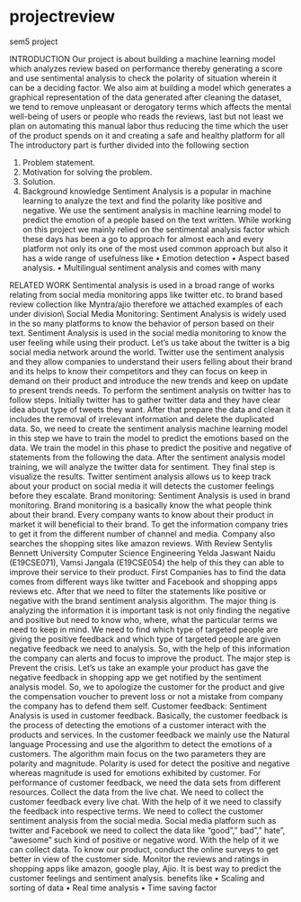 # projectreview
sem5 project

INTRODUCTION
Our project is about building a machine learning model 
which analyzes review based on performance thereby 
generating a score and use sentimental analysis to check 
the polarity of situation wherein it can be a deciding 
factor. We also aim at building a model which generates 
a graphical representation of the data generated after 
cleaning the dataset, we tend to remove unpleasant or 
derogatory terms which affects the mental well-being of 
users or people who reads the reviews, last but not least 
we plan on automating this manual labor thus reducing 
the time which the user of the product spends on it and 
creating a safe and healthy platform for all
The introductory part is further divided into the 
following section
1. Problem statement.
2. Motivation for solving the problem.
3. Solution.
4. Background knowledge
Sentiment Analysis is a popular in machine learning to 
analyze the text and find the polarity like positive and 
negative. We use the sentiment analysis in machine 
learning model to predict the emotion of a people based 
on the text written.
While working on this project we mainly relied on the 
sentimental analysis factor which these days has been a 
go to approach for almost each and every platform not 
only its one of the most used common approach but also 
it has a wide range of usefulness like
• Emotion detection
• Aspect based analysis.
• Multilingual sentiment analysis and comes with many 

RELATED WORK
Sentimental analysis is used in a broad range of works
relating from social media monitoring apps like twitter 
etc. to brand based review collection like Myntra/ajio 
therefore we attached examples of each under division\\
Social Media Monitoring:
Sentiment Analysis is widely used in the so many 
platforms to know the behavior of person based on their 
text. Sentiment Analysis is used in the social media 
monitoring to know the user feeling while using their 
product. 
Let’s us take about the twitter is a big social media 
network around the world. Twitter use the sentiment 
analysis and they allow companies to understand their 
users felling about their brand and its helps to know 
their competitors and they can focus on keep in demand 
on their product and introduce the new trends and keep 
on update to present trends needs. To perform the 
sentiment analysis on twitter has to follow steps. 
Initially twitter has to gather twitter data and they have 
clear idea about type of tweets they want. After that 
prepare the data and clean it includes the removal of 
irrelevant information and delete the duplicated data. 
So, we need to create the sentiment analysis machine 
learning model in this step we have to train the model to 
predict the emotions based on the data. We train the 
model in this phase to predict the positive and negative 
of statements from the following the data. After the 
sentiment analysis model training, we will analyze the 
twitter data for sentiment. They final step is visualize 
the results. Twitter sentiment analysis allows us to keep 
track about your product on social media it will detects 
the customer feelings before they escalate.
Brand monitoring:
Sentiment Analysis is used in brand monitoring. Brand 
monitoring is a basically know the what people think 
about their brand. Every company wants to know about 
their product in market it will beneficial to their brand. 
To get the information company tries to get it from the 
different number of channel and media. Company also 
searches the shopping sites like amazon reviews. With 
Review Sentylis
Bennett University
Computer Science Engineering
Yelda Jaswant Naidu (E19CSE071), Vamsi Jangala (E19CSE054)
the help of this they can able to improve their service to 
their product. 
First Companies has to find the data comes 
from different ways like twitter and Facebook and 
shopping apps reviews etc. After that we need to filter 
the statements like positive or negative with the brand 
sentiment analysis algorithm. The major thing is 
analyzing the information it is important task is not only 
finding the negative and positive but need to know who, 
where, what the particular terms we need to keep in 
mind. We need to find which type of targeted people are 
giving the positive feedback and which type of targeted 
people are given negative feedback we need to analysis. 
So, with the help of this information the company can 
alerts and focus to improve the product.
The major step is Prevent the crisis. Let’s us 
take an example your product has gave the negative 
feedback in shopping app we get notified by the 
sentiment analysis model. So, we to apologize the 
customer for the product and give the compensation 
voucher to prevent loss or not a mistake from company 
the company has to defend them self. 
Customer feedback:
Sentiment Analysis is used in customer feedback. 
Basically, the customer feedback is the process of 
detecting the emotions of a customer interact with the 
products and services. In the customer feedback we 
mainly use the Natural language Processing and use the 
algorithm to detect the emotions of a customers. The 
algorithm main focus on the two parameters they are 
polarity and magnitude. Polarity is used for detect the 
positive and negative whereas magnitude is used for 
emotions exhibited by customer.
For performance of customer feedback, we need the 
data sets from different resources. Collect the data from 
the live chat. We need to collect the customer feedback 
every live chat. With the help of it we need to classify 
the feedback into respective terms. We need to collect 
the customer sentiment analysis from the social media. 
Social media platform such as twitter and Facebook we 
need to collect the data like “good”,” bad”,” hate”, 
“awesome” such kind of positive or negative word. 
With the help of it we can collect data. To know our 
product, conduct the online surveys to get better in view 
of the customer side. Monitor the reviews and ratings in 
shopping apps like amazon, google play, Ajio. It is best 
way to predict the customer feelings and sentiment 
analysis.
benefits like
• Scaling and sorting of data
• Real time analysis
• Time saving factor

